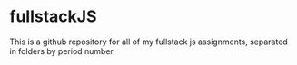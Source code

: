 # fullstackJS

This is a github repository for all of my fullstack js assignments, separated in folders by period number
